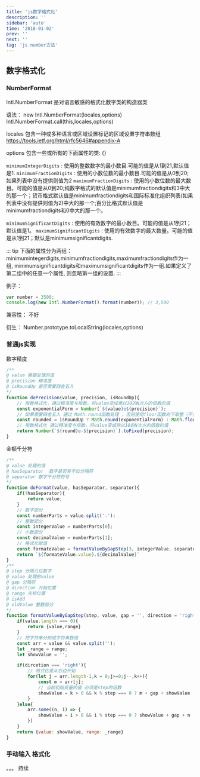 ```yaml
---
title: 'js数字格式化'
description: ''
sidebar: 'auto'
time: '2018-01-02'
prev: ''
next: ''
tag: 'js number方法'
---
```



## 数字格式化

### NumberFormat

Intl.NumberFormat 是对语言敏感的格式化数字类的构造器类

语法：
new Intl.NumberFormat(locales,options)
Intl.NumberFormat.call(this,locales,options)

locales 包含一种或多种语言或区域设置标记的区域设置字符串数组 https://tools.ietf.org/html/rfc5646#appendix-A

options 包含一些或所有的下面属性的类: {}

`minimumIntegerDigits` : 使用的整数数字的最小数目.可能的值是从1到21,默认值是1.
`minimumFractionDigits` : 使用的小数位数的最小数目.可能的值是从0到20;如果列表中没有提供则值为2
`maximumFractionDigits` : 使用的小数位数的最大数目。可能的值是从0到20;纯数字格式的默认值是minimumfractiondigits和3中大的那一个；货币格式默认值是minimumfractiondigits和国际标准化组织列表(如果列表中没有提供则值为2)中大的那一个;百分比格式默认值是minimumfractiondigits和0中大的那一个。

`minimumSignificantDigits` : 使用的有效数字的最小数目。可能的值是从1到21；默认值是1。
`maximumSignificantDigits` : 使用的有效数字的最大数量。可能的值是从1到21；默认是minimumsignificantdigits.

::: tip 
下面的属性分为两组：minimumintegerdigits,minimumfractiondigits,maximumfractiondigits作为一组,
minimumsignificantdigits和maximumsignificantdigits作为一组.如果定义了第二组中的任意一个属性,
则忽略第一组的设置.
:::

例子：
``` js
var number = 3500;
console.log(new Intl.NumberFormat().format(number)); // 3,500
```

兼容性：
不好

衍生：
Number.prototype.toLocalString(locales,options)

### 普通js实现

数字精度

``` js
/**
@ value 需要处理的值
@ precision 精准度
@ isRoundUp 是否需要四舍五入
*/
function doPrecision(value, precision, isRoundUp){
    // 指数格式化，通过精准度与指数，将value变成乘以10的N次方的倍数的值
    const exponentialForm = Number(`${value}e${precision}`);
    // 如果需要四舍五入 通过 Math.round函数处理 ，否则使用floor函数向下取整（不会四舍五入）
    const rounded = isRoundUp ? Math.round(exponentialForm) : Math.floor(exponentialForm);
    // 指数格式化 通过精准度与指数，将value变成除以10的N次方的倍数的值
    return Number(`${round}e-${precision}`).toFixed(precision);
}
```

金额千分符

``` js
/**
@ value 处理的值
@ hasSeparator  数字是否有千位分隔符
@ separator 数字千分符符号
*/
function doFormat(value, hasSeparator, separator){
    if(!hasSeparator){
        return value;
    }
    // 数字部分
    const numberParts = value.split('.');
    // 整数部分
    const integerValue = numberParts[0];
    // 小数部分
    const decimalValue = numberParts[1];
    // 格式化赋值
    const formateValue = formatValueByGapStep(3, integerValue, separator, 'right', 0, 1);
    return `${formateValue.value}.${decimalValue}`
}
/**
@ step 分隔几位数字
@ value 处理的value
@ gap 分隔符
@ direction 开始位置
@ range 光标位置
@ isAdd 
@ oldValue 整数部分
*/
function formatValueByGapStep(step, value, gap = '', direction = 'right', range, isAdd = 1, oldValue = ''){
    if(value.length === 0){
        return {value,range}
    }
    // 把字符串分割成字符串数组
    const arr = value && value.split('');
    let _range = range;
    let showValue = '';

    if(dircetion === 'right'){
        // 格式化是从右边开始
        for(let j = arr.length-1,k = 0;j>=0;j--,k++){
            const m = arr[j];
            // 当前初始变量的值 必须是step的倍数
            showValue = k > 0 && k % step === 0 ? m + gap + showValue : m + '' + showValue;
        } 
    }else{
		arr.some((n, i) => {
			showValue = i > 0 && i % step === 0 ? showValue + gap + n : showValue + '' + n
		})
    }
    return {value: showValue, range: _range}
}
```

### 手动输入 格式化

。。。 持续